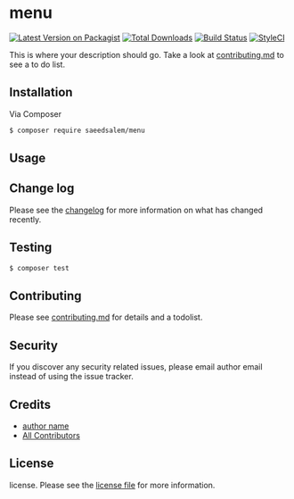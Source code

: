 # menu

[![Latest Version on Packagist][ico-version]][link-packagist]
[![Total Downloads][ico-downloads]][link-downloads]
[![Build Status][ico-travis]][link-travis]
[![StyleCI][ico-styleci]][link-styleci]

This is where your description should go. Take a look at [contributing.md](contributing.md) to see a to do list.

## Installation

Via Composer

``` bash
$ composer require saeedsalem/menu
```

## Usage

## Change log

Please see the [changelog](changelog.md) for more information on what has changed recently.

## Testing

``` bash
$ composer test
```

## Contributing

Please see [contributing.md](contributing.md) for details and a todolist.

## Security

If you discover any security related issues, please email author email instead of using the issue tracker.

## Credits

- [author name][link-author]
- [All Contributors][link-contributors]

## License

license. Please see the [license file](license.md) for more information.

[ico-version]: https://img.shields.io/packagist/v/saeedsalem/menu.svg?style=flat-square
[ico-downloads]: https://img.shields.io/packagist/dt/saeedsalem/menu.svg?style=flat-square
[ico-travis]: https://img.shields.io/travis/saeedsalem/menu/master.svg?style=flat-square
[ico-styleci]: https://styleci.io/repos/12345678/shield

[link-packagist]: https://packagist.org/packages/saeedsalem/menu
[link-downloads]: https://packagist.org/packages/saeedsalem/menu
[link-travis]: https://travis-ci.org/saeedsalem/menu
[link-styleci]: https://styleci.io/repos/12345678
[link-author]: https://github.com/saeedsalem
[link-contributors]: ../../contributors
